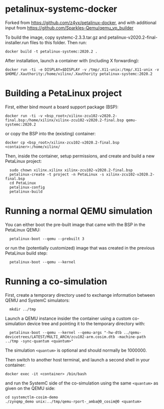 # petalinux-systemc-docker

Forked from https://github.com/z4yx/petalinux-docker, and with additional input from https://github.com/Sparkles-Qemu/qemu_vp_builder

To build the image, copy systemc-2.3.3.tar.gz and petalinux-v2020.2-final-installer.run files to this folder. Then run:

`docker build -t petalinux-systemc:2020.2 .`

After installation, launch a container with (including X forwarding):

`docker run -ti -e DISPLAY=$DISPLAY -v /tmp/.X11-unix:/tmp/.X11-unix -v $HOME/.Xauthority:/home/xilinx/.Xauthority petalinux-systemc:2020.2`

# Building a PetaLinux project

First, either bind mount a board support package (BSP):

`docker run -ti -v <bsp_root>/xilinx-zcu102-v2020.2-final.bsp:/home/xilinx/xilinx-zcu102-v2020.2-final.bsp qemu-systemc:2020.2`

or copy the BSP into the (existing) container:

`docker cp <bsp_root>/xilinx-zcu102-v2020.2-final.bsp <container>:/home/xilinx/`

Then, inside the container, setup permissions, and create and build a new PetaLinux project:

      sudo chown xilinx.xilinx xilinx-zcu102-v2020.2-final.bsp
      petalinux-create -t project -n PetaLinux -s xilinx-zcu102-v2020.2-final.bsp
      cd PetaLinux
      petalinux-config
      petalinux-build

# Running a normal QEMU simulation

You can either boot the pre-built image that came with the BSP in the PetaLinux QEMU:

      petalinux-boot --qemu --prebuilt 3

or run the (potentially customized) image that was created in the previous PetaLinux build step:

      petalinux-boot --qemu --kernel

# Running a co-simulation

First, create a temporary directory used to exchange information between QEMU and SystemC simulators:

      mkdir ../tmp

Launch a QEMU instance insider the container using a custom co-simulation device tree and pointing it to the temporary directory with:

      petalinux-boot --qemu --kernel --qemu-args "-hw-dtb ../qemu-devicetrees/LATEST/MULTI_ARCH/zcu102-arm.cosim.dtb -machine-path ../tmp -sync-quantum <quantum>"

The simulation `<quantum>` is optional and should normally be 1000000.

Then switch to another host terminal, and launch a second shell in your container:

`docker exec -it <container> /bin/bash`

and run the SystemC side of the co-simulation using the same `<quantum>` as given on the QEMU side:

    cd systemctlm-cosim-demo
    ./zynqmp_demo unix:../tmp/qemu-rport-_amba@0_cosim@0 <quantum>

